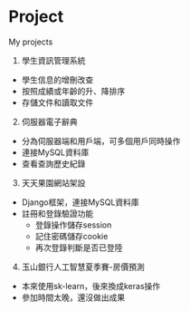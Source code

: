 # Project
My projects

1. 學生資訊管理系統
  - 學生信息的增刪改查
  - 按照成績或年齡的升、降排序
  - 存儲文件和讀取文件

2. 伺服器電子辭典
  - 分為伺服器端和用戶端，可多個用戶同時操作
  - 連接MySQL資料庫
  - 查看查詢歷史紀錄
 
3. 天天果園網站架設
  - Django框架，連接MySQL資料庫
  - 註冊和登錄驗證功能
    - 登錄操作儲存session
    - 記住密碼儲存cookie
    - 再次登錄判斷是否已登陸

4. 玉山銀行人工智慧夏季賽-房價預測
  - 本來使用sk-learn，後來換成keras操作
  - 參加時間太晚，還沒做出成果
